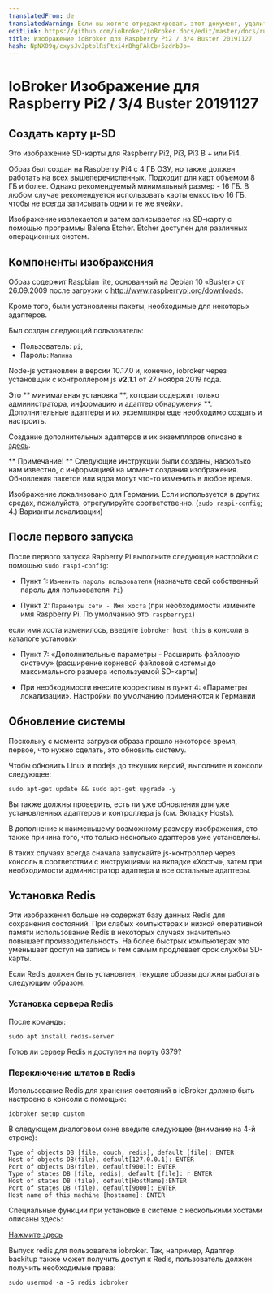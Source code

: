 ```yaml
---
translatedFrom: de
translatedWarning: Если вы хотите отредактировать этот документ, удалите поле «translationFrom», в противном случае этот документ будет снова автоматически переведен
editLink: https://github.com/ioBroker/ioBroker.docs/edit/master/docs/ru/downloads/ioBroker_Image_RPi_2-3-4_20191127_buster.md
title: Изображение ioBroker для Raspberry Pi2 / 3/4 Buster 20191127
hash: NpNX09q/cxysJvJptolRsFtxi4rBhgFAkCb+5zdnbJo=
---
```

# IoBroker Изображение для Raspberry Pi2 / 3/4 Buster 20191127
## Создать карту µ-SD
Это изображение SD-карты для Raspberry Pi2, Pi3, Pi3 B + или Pi4.

Образ был создан на Raspberry Pi4 с 4 ГБ ОЗУ, но также должен работать на всех вышеперечисленных. Подходит для карт объемом 8 ГБ и более. Однако рекомендуемый минимальный размер - 16 ГБ.
В любом случае рекомендуется использовать карты емкостью 16 ГБ, чтобы не всегда записывать одни и те же ячейки.

Изображение извлекается и затем записывается на SD-карту с помощью программы Balena Etcher. Etcher доступен для различных операционных систем.

## Компоненты изображения
Образ содержит Raspbian lite, основанный на Debian 10 «Buster» от 26.09.2009 после загрузки с http://www.raspberrypi.org/downloads.

Кроме того, были установлены пакеты, необходимые для некоторых адаптеров.

Был создан следующий пользователь:

* Пользователь: `pi`,
* Пароль: `Малина`

Node-js установлен в версии 10.17.0 и, конечно, iobroker через установщик с контроллером js **v2.1.1** от 27 ноября 2019 года.

Это ** минимальная установка **, которая содержит только администратора, информацию и адаптер обнаружения **.
Дополнительные адаптеры и их экземпляры еще необходимо создать и настроить.

Создание дополнительных адаптеров и их экземпляров описано в [здесь](/tutorial/adapter.md).

** Примечание! ** Следующие инструкции были созданы, насколько нам известно, с информацией на момент создания изображения. Обновления пакетов или ядра могут что-то изменить в любое время.

Изображение локализовано для Германии. Если используется в других средах, пожалуйста, отрегулируйте соответственно. (`sudo raspi-config`; 4.) Варианты локализации)

## После первого запуска
После первого запуска Rapberry Pi выполните следующие настройки с помощью `sudo raspi-config`:

* Пункт 1: `Изменить пароль пользователя` (назначьте свой собственный пароль для пользователя` Pi`)

* Пункт 2: `Параметры сети - Имя хоста` (при необходимости измените имя Raspberry Pi. По умолчанию это` raspberrypi`)

если имя хоста изменилось, введите `iobroker host this` в консоли в каталоге установки

* Пункт 7: «Дополнительные параметры - Расширить файловую систему» (расширение корневой файловой системы до максимального размера используемой SD-карты)

* При необходимости внесите коррективы в пункт 4: «Параметры локализации». Настройки по умолчанию применяются к Германии

## Обновление системы
Поскольку с момента загрузки образа прошло некоторое время, первое, что нужно сделать, это обновить систему.

Чтобы обновить Linux и nodejs до текущих версий, выполните в консоли следующее:

```sudo apt-get update && sudo apt-get upgrade -y```

Вы также должны проверить, есть ли уже обновления для уже установленных адаптеров и контроллера js (см. Вкладку Hosts).

В дополнение к наименьшему возможному размеру изображения, это также причина того, что только несколько адаптеров уже установлены.

В таких случаях всегда сначала запускайте js-контроллер через консоль в соответствии с инструкциями на вкладке «Хосты», затем при необходимости администратор адаптера и все остальные адаптеры.

## Установка Redis
Эти изображения больше не содержат базу данных Redis для сохранения состояний. При слабых компьютерах и низкой оперативной памяти использование Redis в некоторых случаях значительно повышает производительность. На более быстрых компьютерах это уменьшает доступ на запись и тем самым продлевает срок службы SD-карты.

Если Redis должен быть установлен, текущие образы должны работать следующим образом.

### Установка сервера Redis
После команды:

`sudo apt install redis-server`

Готов ли сервер Redis и доступен на порту 6379?

### Переключение штатов в Redis
Использование Redis для хранения состояний в ioBroker должно быть настроено в консоли с помощью:

`iobroker setup custom`

В следующем диалоговом окне введите следующее (внимание на 4-й строке):

```
Type of objects DB [file, couch, redis], default [file]: ENTER
Host of objects DB(file), default[127.0.0.1]: ENTER
Port of objects DB(file), default[9001]: ENTER
Type of states DB [file, redis], default [file]: r ENTER
Host of states DB (file), default[HostName]:ENTER
Port of states DB (file), default[9000]: ENTER
Host name of this machine [hostname]: ENTER
```

Специальные функции при установке в системе с несколькими хостами описаны здесь:

[Нажмите здесь](config/multihost.md)

Выпуск redis для пользователя iobroker. Так, например, Адаптер backitup также может получить доступ к Redis, пользователь должен получить необходимые права:

`sudo usermod -a -G redis iobroker`